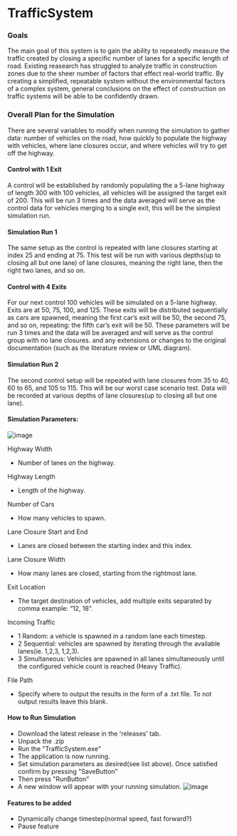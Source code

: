 # TrafficSystem
### Goals
The main goal of this system is to gain the ability to repeatedly measure the traffic created by closing a specific number of lanes for a specific length of road. Existing reasearch has struggled to analyze traffic in construction zones due to the sheer number of factors that effect real-world traffic. By creating a simplified, repeatable system without the environmental factors of a complex system, general conclusions on the effect of construction on traffic systems will be able to be confidently drawn.

### Overall Plan for the Simulation
There are several variables to modify when running the simulation to gather data: number of vehicles on the road, how quickly to populate the highway with vehicles, where lane closures occur, and where vehicles will try to get off the highway.

#### Control with 1 Exit
A control will be established by randomly populating the a 5-lane highway of length 300 with 100 vehicles, all vehicles will be assigned the target exit of 200. This will be run 3 times and the data averaged will serve as the control data for vehicles merging to a single exit, this will be the simplest simulation run.
#### Simulation Run 1
The same setup as the control is repeated with lane closures starting at index 25 and ending at 75. This test will be run with various depths(up to closing all but one lane) of lane closures, meaning the right lane, then the right two lanes, and so on.

#### Control with 4 Exits
For our next control 100 vehicles will be simulated on a 5-lane highway. Exits are at 50, 75, 100, and 125. These exits will be distributed sequentially as cars are spawned, meaning the first car’s exit will be 50, the second 75, and so on, repeating: the fifth car’s exit will be 50. These parameters will be run 3 times and the data will be averaged and will serve as the control group with no lane closures.
and any extensions or changes to the original documentation (such as the literature review or UML diagram).
#### Simulation Run 2
The second control setup will be repeated with lane closures from 35 to 40, 60 to 65, and 105 to 115. This will be our worst case scenario test. Data will be recorded at various depths of lane closures(up to closing all but one lane).

#### Simulation Parameters:
![image](https://github.com/user-attachments/assets/16b8bfd5-eff9-4b14-b242-1c4a8bdc05d2)

Highway Width
- Number of lanes on the highway.

Highway Length
- Length of the highway.

Number of Cars
- How many vehicles to spawn.

Lane Closure Start and End 
- Lanes are closed between the starting index and this index.

Lane Closure Width
- How many lanes are closed, starting from the rightmost lane.

Exit Location
- The target destination of vehicles, add multiple exits separated by comma example: “12, 18”.

Incoming Traffic
- 1 Random: a vehicle is spawned in a random lane each timestep.
- 2 Sequential: vehicles are spawned by iterating through the available lanes(ie. 1,2,3, 1,2,3).
- 3 Simultaneous: Vehicles are spawned in all lanes simultaneously until the configured vehicle count is reached (Heavy Traffic).

File Path
- Specify where to output the results in the form of a .txt file. To not output results leave this blank.


#### How to Run Simulation
- Download the latest release in the 'releases' tab.
- Unpack the .zip
- Run the "TrafficSystem.exe"
- The application is now running.
- Set simulation parameters as desired(see list above). Once satisfied confirm by pressing "SaveButton"
- Then press "RunButton"
- A new window will appear with your running simulation.
  ![image](https://github.com/user-attachments/assets/37ff180b-9926-4517-a29d-fd2e8b8055f1)

#### Features to be added
- Dynamically change timestep(normal speed, fast forward?)
-  Pause feature
